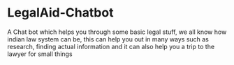 # LegalAid-Chatbot
A Chat bot which helps you through some basic legal stuff, we all know how indian law system can be, this can help you out in many ways such as research, finding actual information and it can also help you a trip to the lawyer for small things
